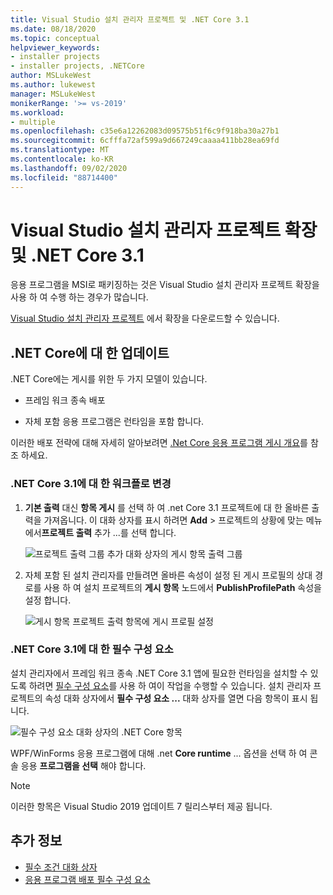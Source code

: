 ```yaml
---
title: Visual Studio 설치 관리자 프로젝트 및 .NET Core 3.1
ms.date: 08/18/2020
ms.topic: conceptual
helpviewer_keywords:
- installer projects
- installer projects, .NETCore
author: MSLukeWest
ms.author: lukewest
manager: MSLukeWest
monikerRange: '>= vs-2019'
ms.workload:
- multiple
ms.openlocfilehash: c35e6a12262083d09575b51f6c9f918ba30a27b1
ms.sourcegitcommit: 6cfffa72af599a9d667249caaaa411bb28ea69fd
ms.translationtype: MT
ms.contentlocale: ko-KR
ms.lasthandoff: 09/02/2020
ms.locfileid: "88714400"
---
```

# <a name="visual-studio-installer-projects-extension-and-net-core-31"></a>Visual Studio 설치 관리자 프로젝트 확장 및 .NET Core 3.1

응용 프로그램을 MSI로 패키징하는 것은 Visual Studio 설치 관리자 프로젝트 확장을 사용 하 여 수행 하는 경우가 많습니다.

[Visual Studio 설치 관리자 프로젝트](https://marketplace.visualstudio.com/items?itemName=VisualStudioClient.MicrosoftVisualStudio2017InstallerProjects) 에서 확장을 다운로드할 수 있습니다.

## <a name="update-for-net-core"></a>.NET Core에 대 한 업데이트
.NET Core에는 게시를 위한 두 가지 모델이 있습니다.

- 프레임 워크 종속 배포

- 자체 포함 응용 프로그램은 런타임을 포함 합니다.

이러한 배포 전략에 대해 자세히 알아보려면 [.Net Core 응용 프로그램 게시 개요](https://docs.microsoft.com/dotnet/core/deploying/)를 참조 하세요.

### <a name="workflow-changes-for-net-core-31"></a>.NET Core 3.1에 대 한 워크플로 변경

1. **기본 출력** 대신 **항목 게시** 를 선택 하 여 .net Core 3.1 프로젝트에 대 한 올바른 출력을 가져옵니다.  이 대화 상자를 표시 하려면 **Add**  >  프로젝트의 상황에 맞는 메뉴에서**프로젝트 출력** 추가 ...를 선택 합니다.

    ![프로젝트 출력 그룹 추가 대화 상자의 게시 항목 출력 그룹](../deployment/media/installer-projects-net-core-publish-items-output.png "게시 항목 선택")

2. 자체 포함 된 설치 관리자를 만들려면 올바른 속성이 설정 된 게시 프로필의 상대 경로를 사용 하 여 설치 프로젝트의 **게시 항목** 노드에서 **PublishProfilePath** 속성을 설정 합니다.

    ![게시 항목 프로젝트 출력 항목에 게시 프로필 설정](../deployment/media/installer-projects-net-core-publish-profile.png "게시 프로필 설정")

### <a name="prerequisites-for-net-core-31"></a>.NET Core 3.1에 대 한 필수 구성 요소

설치 관리자에서 프레임 워크 종속 .NET Core 3.1 앱에 필요한 런타임을 설치할 수 있도록 하려면 [필수 구성 요소](../deployment/application-deployment-prerequisites.md)를 사용 하 여이 작업을 수행할 수 있습니다.  설치 관리자 프로젝트의 속성 대화 상자에서 **필수 구성 요소 ...** 대화 상자를 열면 다음 항목이 표시 됩니다.

![필수 구성 요소 대화 상자의 .NET Core 항목](../deployment/media/installer-projects-net-core-prerequisites.png ".NET Core 필수 조건")

WPF/WinForms 응용 프로그램에 대해 .net **Core runtime** ... 옵션을 선택 하 여 콘솔 응용 **프로그램을 선택** 해야 합니다.

>[!NOTE]
>이러한 항목은 Visual Studio 2019 업데이트 7 릴리스부터 제공 됩니다.

## <a name="see-also"></a>추가 정보

- [필수 조건 대화 상자](../ide/reference/prerequisites-dialog-box.md)
- [응용 프로그램 배포 필수 구성 요소](../deployment/application-deployment-prerequisites.md)
